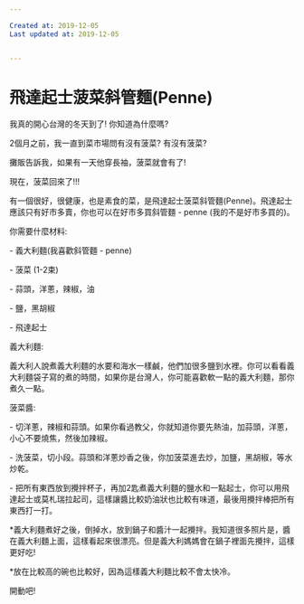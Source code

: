 ```yaml
---

Created at: 2019-12-05
Last updated at: 2019-12-05


---
```


# 飛達起士菠菜斜管麵(Penne)


我真的開心台灣的冬天到了! 你知道為什麼嗎?

2個月之前，我一直到菜市場問有沒有菠菜? 有沒有菠菜?

攤販告訴我，如果有一天他穿長袖，菠菜就會有了!

現在，菠菜回來了!!!

有一個很好，很健康，也是素食的菜，是飛達起士菠菜斜管麵(Penne)。飛達起士應該只有好市多賣，你也可以在好市多買斜管麵 - penne (我的不是好市多買的)。

你需要什麼材料:

\- 義大利麵(我喜歡斜管麵 - penne)

\- 菠菜 (1-2束)

\- 蒜頭，洋蔥，辣椒，油

\- 鹽，黑胡椒

\- 飛達起士

義大利麵:

義大利人說煮義大利麵的水要和海水一樣鹹，他們加很多鹽到水裡。你可以看看義大利麵袋子寫的煮的時間，如果你是台灣人，你可能喜歡軟一點的義大利麵，那你煮久一點。

菠菜醬:

\- 切洋蔥，辣椒和蒜頭。如果你看過教父，你就知道你要先熱油，加蒜頭，洋蔥，小心不要燒焦，然後加辣椒。

\- 洗菠菜，切小段。蒜頭和洋蔥炒香之後，你加菠菜進去炒，加鹽，黑胡椒，等水炒乾。

\- 把所有東西放到攪拌杯子，再加2匙煮義大利麵的鹽水和一點起士，你可以用飛達起士或莫札瑞拉起司，這樣讓醬比較奶油狀也比較有味道，最後用攪拌棒把所有東西打一打。

\*義大利麵煮好之後，倒掉水，放到鍋子和醬汁一起攪拌。我知道很多照片是，醬在義大利麵上面，這樣看起來很漂亮。但是義大利媽媽會在鍋子裡面先攪拌，這樣更好吃!

\*放在比較高的碗也比較好，因為這樣義大利麵比較不會太快冷。

開動吧!

